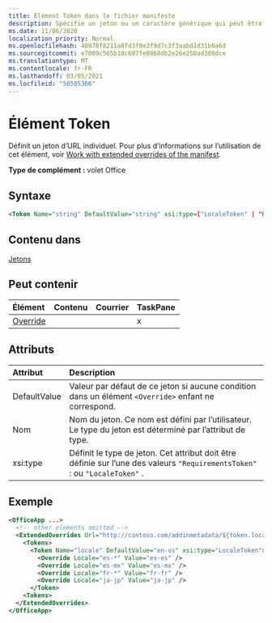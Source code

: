 ```yaml
---
title: Élément Token dans le fichier manifeste
description: Spécifie un jeton ou un caractère générique qui peut être utilisé avec des modèles d’URL dans le manifeste.
ms.date: 11/06/2020
localization_priority: Normal
ms.openlocfilehash: 48078f8211a8fd3f0e3f9d7c3f3aabd1d31b0a6d
ms.sourcegitcommit: e7009c565b18c607fe0868db2e26e250ad308dce
ms.translationtype: MT
ms.contentlocale: fr-FR
ms.lasthandoff: 03/05/2021
ms.locfileid: "50505366"
---
```

# <a name="token-element"></a>Élément Token

Définit un jeton d’URL individuel. Pour plus d’informations sur l’utilisation de cet élément, voir [Work with extended overrides of the manifest](../../develop/extended-overrides.md).

**Type de complément :** volet Office

## <a name="syntax"></a>Syntaxe

```XML
<Token Name="string" DefaultValue="string" xsi:type=["LocaleToken" | "RequirementsToken"] ></Token>
```

## <a name="contained-in"></a>Contenu dans

[Jetons](tokens.md)

## <a name="can-contain"></a>Peut contenir

|Élément|Contenu|Courrier|TaskPane|
|:-----|:-----|:-----|:-----|
|[Override](override.md)|||x|

## <a name="attributes"></a>Attributs

|Attribut|Description|
|:-----|:-----|
|DefaultValue|Valeur par défaut de ce jeton si aucune condition dans un élément `<Override>` enfant ne correspond.|
|Nom|Nom du jeton. Ce nom est défini par l’utilisateur. Le type du jeton est déterminé par l’attribut de type.|
|xsi:type|Définit le type de jeton. Cet attribut doit être définie sur l’une des valeurs  `"RequirementsToken"` : ou  `"LocaleToken"` .|

## <a name="example"></a>Exemple

```XML
<OfficeApp ...>
  <!-- other elements omitted -->
  <ExtendedOverrides Url="http://contoso.com/addinmetadata/${token.locale}/extended-manifest-overrides.json">
    <Tokens>
      <Token Name="locale" DefaultValue="en-us" xsi:type="LocaleToken">
        <Override Locale="es-*" Value="es-es" />
        <Override Locale="es-mx" Value="es-mx" />
        <Override Locale="fr-*" Value="fr-fr" />
        <Override Locale="ja-jp" Value="ja-jp" />
      </Token>
    <Tokens>
  </ExtendedOverrides>
</OfficeApp>
```